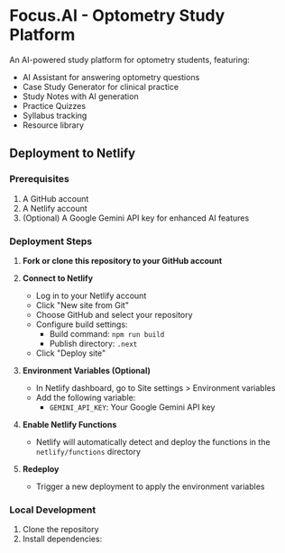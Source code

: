 # Focus.AI - Optometry Study Platform

An AI-powered study platform for optometry students, featuring:

- AI Assistant for answering optometry questions
- Case Study Generator for clinical practice
- Study Notes with AI generation
- Practice Quizzes
- Syllabus tracking
- Resource library

## Deployment to Netlify

### Prerequisites

1. A GitHub account
2. A Netlify account
3. (Optional) A Google Gemini API key for enhanced AI features

### Deployment Steps

1. **Fork or clone this repository to your GitHub account**

2. **Connect to Netlify**
   - Log in to your Netlify account
   - Click "New site from Git"
   - Choose GitHub and select your repository
   - Configure build settings:
     - Build command: `npm run build`
     - Publish directory: `.next`
   - Click "Deploy site"

3. **Environment Variables (Optional)**
   - In Netlify dashboard, go to Site settings > Environment variables
   - Add the following variable:
     - `GEMINI_API_KEY`: Your Google Gemini API key

4. **Enable Netlify Functions**
   - Netlify will automatically detect and deploy the functions in the `netlify/functions` directory

5. **Redeploy**
   - Trigger a new deployment to apply the environment variables

### Local Development

1. Clone the repository
2. Install dependencies:

